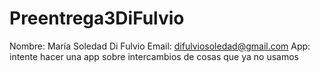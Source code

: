 # Preentrega3DiFulvio

Nombre: María Soledad Di Fulvio
Email: difulviosoledad@gmail.com
App: intente hacer una app sobre intercambios de cosas que ya no usamos

